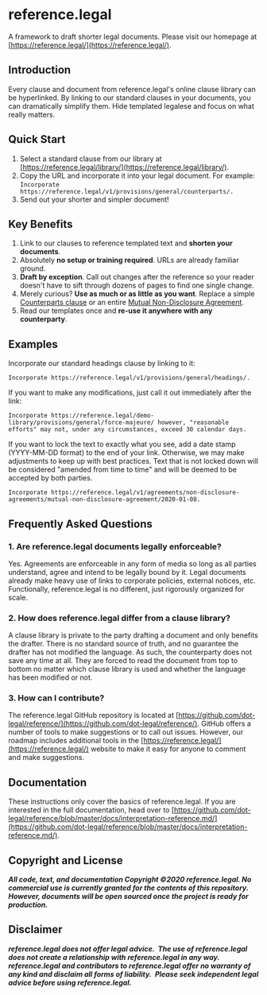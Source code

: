 # reference.legal

A framework to draft shorter legal documents.  Please visit our homepage at [https://reference.legal/](https://reference.legal/).

## Introduction

Every clause and document from reference.legal's online clause library can be hyperlinked.  By linking to our standard clauses in your documents, you can dramatically simplify them.  Hide templated legalese and focus on what really matters.

## Quick Start

1. Select a standard clause from our library at [https://reference.legal/library/](https://reference.legal/library/).
2. Copy the URL and incorporate it into your legal document.  For example:  `Incorporate https://reference.legal/v1/provisions/general/counterparts/.`
3. Send out your shorter and simpler document!

## Key Benefits

1. Link to our clauses to reference templated text and **shorten your documents**.
2. Absolutely **no setup or training required**.  URLs are already familiar ground.
3. **Draft by exception**.  Call out changes after the reference so your reader doesn't have to sift through dozens of pages to find one single change.
4. Merely curious?  **Use as much or as little as you want**.  Replace a simple [Counterparts clause](https://reference.legal/demo-library/provisions/general/counterparts/) or an entire [Mutual Non-Disclosure Agreement](https://reference.legal/demo-library/forms/confidentiality/mutual-non-disclosure/).
5. Read our templates once and **re-use it anywhere with any counterparty**.

## Examples

Incorporate our standard headings clause by linking to it:

`Incorporate https://reference.legal/v1/provisions/general/headings/.`

If you want to make any modifications, just call it out immediately after the link:

`Incorporate https://reference.legal/demo-library/provisions/general/force-majeure/ however, "reasonable efforts" may not, under any circumstances, exceed 30 calendar days.`

If you want to lock the text to exactly what you see, add a date stamp (YYYY-MM-DD format) to the end of your link.  Otherwise, we may make adjustments to keep up with best practices.  Text that is not locked down will be considered "amended from time to time" and will be deemed to be accepted by both parties.

`Incorporate https://reference.legal/v1/agreements/non-disclosure-agreements/mutual-non-disclosure-agreement/2020-01-08.`

## Frequently Asked Questions

### 1. Are reference.legal documents legally enforceable?

Yes.  Agreements are enforceable in any form of media so long as all parties understand, agree and intend to be legally bound by it.  Legal documents already make heavy use of links to corporate policies, external notices, etc.  Functionally, reference.legal is no different, just rigorously organized for scale.

### 2. How does reference.legal differ from a clause library?

A clause library is private to the party drafting a document and only benefits the drafter.  There is no standard source of truth, and no guarantee the drafter has not modified the language.  As such, the counterparty does not save any time at all.  They are forced to read the document from top to bottom no matter which clause library is used and whether the language has been modified or not.

### 3. How can I contribute?

The reference.legal GitHub repository is located at [https://github.com/dot-legal/reference/](https://github.com/dot-legal/reference/).  GitHub offers a number of tools to make suggestions or to call out issues.  However, our roadmap includes additional tools in the [https://reference.legal/](https://reference.legal/) website to make it easy for anyone to comment and make suggestions.

## Documentation

These instructions only cover the basics of reference.legal.  If you are interested in the full documentation, head over to [https://github.com/dot-legal/reference/blob/master/docs/interpretation-reference.md/](https://github.com/dot-legal/reference/blob/master/docs/interpretation-reference.md/).

## Copyright and License

***All code, text, and documentation Copyright ©2020 reference.legal.  No commercial use is currently granted for the contents of this repository.  However, documents will be open sourced once the project is ready for production.***

## Disclaimer

***reference.legal does not offer legal advice.  The use of reference.legal does not create a relationship with reference.legal in any way.  reference.legal and contributors to reference.legal offer no warranty of any kind and disclaim all forms of liability.  Please seek independent legal advice before using reference.legal.***